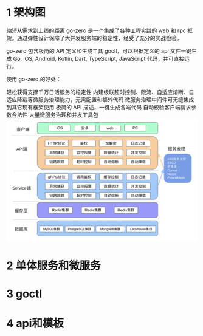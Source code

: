 # 1 架构图
缩短从需求到上线的距离
go-zero 是一个集成了各种工程实践的 web 和 rpc 框架。通过弹性设计保障了大并发服务端的稳定性，经受了充分的实战检验。

go-zero 包含极简的 API 定义和生成工具 goctl，可以根据定义的 api 文件一键生成 Go, iOS, Android, Kotlin, Dart, TypeScript, JavaScript 代码，并可直接运行。

使用 go-zero 的好处：

轻松获得支撑千万日活服务的稳定性
内建级联超时控制、限流、自适应熔断、自适应降载等微服务治理能力，无需配置和额外代码
微服务治理中间件可无缝集成到其它现有框架使用
极简的 API 描述，一键生成各端代码
自动校验客户端请求参数合法性
大量微服务治理和并发工具包
!["架构图"](./architecture.png)


# 2 单体服务和微服务

# 3 goctl

# 4 api和模板
